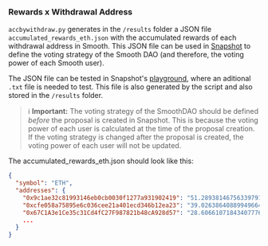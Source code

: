 ### Rewards x Withdrawal Address

`accbywithdraw.py` generates in the `/results` folder a JSON file `accumulated_rewards_eth.json` with the accumulated rewards of each withdrawal address in Smooth. This JSON file can be used in [Snapshot](https://snapshot.box/) to define the voting strategy of the Smooth DAO (and therefore, the voting power of each Smooth user).

The JSON file can be tested in Snapshot's [playground](https://v1.snapshot.box/#/playground/whitelist-weighted), where an aditional `.txt` file is needed to test. This file is also generated by the script and also stored in the `/results` folder.

> ℹ️ **Important:** The voting strategy of the SmoothDAO should be defined _before_ the proposal is created in Snapshot. This is because the voting power of each user is calculated at the time of the proposal creation. If the voting strategy is changed after the proposal is created, the voting power of each user will not be updated.


The accumulated_rewards_eth.json should look like this:

```json
{
  "symbol": "ETH",
  "addresses": {
    "0x9c1ae32c81993146eb0cb0030f1277a931902419": "51.289381467563397912",
    "0xcfe058a75895e6c036cee21a401ecd346b12ea23": "39.026386408899496641",
    "0x67C1A3e1Ce35c31Cd4fC27F987821b48cA928d57": "28.606610718434077769",
    ...
  }
}
```

